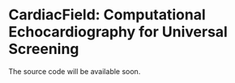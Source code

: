 # CardiacField: Computational Echocardiography for Universal Screening

The source code will be available soon.
